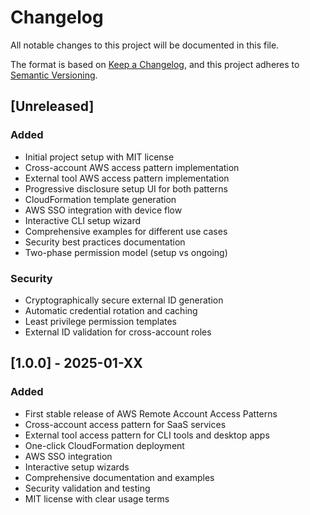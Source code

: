 # Changelog

All notable changes to this project will be documented in this file.

The format is based on [Keep a Changelog](https://keepachangelog.com/en/1.0.0/),
and this project adheres to [Semantic Versioning](https://semver.org/spec/v2.0.0.html).

## [Unreleased]

### Added
- Initial project setup with MIT license
- Cross-account AWS access pattern implementation
- External tool AWS access pattern implementation
- Progressive disclosure setup UI for both patterns
- CloudFormation template generation
- AWS SSO integration with device flow
- Interactive CLI setup wizard
- Comprehensive examples for different use cases
- Security best practices documentation
- Two-phase permission model (setup vs ongoing)

### Security
- Cryptographically secure external ID generation
- Automatic credential rotation and caching
- Least privilege permission templates
- External ID validation for cross-account roles

## [1.0.0] - 2025-01-XX

### Added
- First stable release of AWS Remote Account Access Patterns
- Cross-account access pattern for SaaS services
- External tool access pattern for CLI tools and desktop apps
- One-click CloudFormation deployment
- AWS SSO integration
- Interactive setup wizards
- Comprehensive documentation and examples
- Security validation and testing
- MIT license with clear usage terms